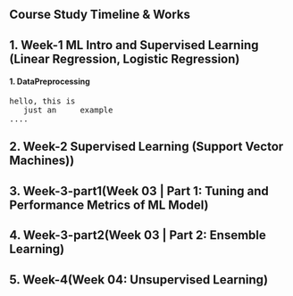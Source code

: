 ## Course Study Timeline & Works
## 1. Week-1 ML Intro and Supervised Learning (Linear Regression, Logistic Regression)
   #### 1. DataPreprocessing
   <pre>
hello, this is
   just an     example
....
</pre>
## 2. Week-2 Supervised Learning (Support Vector Machines))
## 3. Week-3-part1(Week 03 | Part 1: Tuning and Performance Metrics of ML Model)
## 4. Week-3-part2(Week 03 | Part 2: Ensemble Learning)
## 5. Week-4(Week 04: Unsupervised Learning)


